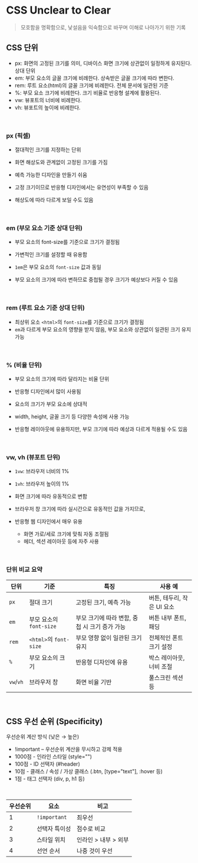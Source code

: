 # CSS Unclear to Clear

> 모호함을 명확함으로, 낯설음을 익숙함으로 바꾸며 이해로 나아가기 위한 기록

## CSS 단위

- px: 화면의 고정된 크기를 의미, 디바이스 화면 크기에 상관없이 일정하게 유지된다.
  상대 단위
- em: 부모 요소의 글꼴 크기에 비례한다. 상속받은 글꼴 크기에 따라 변한다.
- rem: 루트 요소(html)의 글꼴 크기에 비례한다. 전체 문서에 일관된 기준
- %: 부모 요소 크기에 비례한다. 크기 비율로 반응형 설계에 활용된다.
- vw: 뷰포트의 너비에 비례한다.
- vh: 뷰포트의 높이에 비례한다.

<br>

### px (픽셀)

- 절대적인 크기를 지정하는 단위
- 화면 해상도와 관계없이 고정된 크기를 가짐
- 예측 가능한 디자인을 만들기 쉬움

- 고정 크기이므로 반응형 디자인에서는 유연성이 부족할 수 있음
- 해상도에 따라 다르게 보일 수도 있음

<br>

### em (부모 요소 기준 상대 단위)

- 부모 요소의 font-size를 기준으로 크기가 결정됨
- 가변적인 크기를 설정할 때 유용함

- `1em`은 부모 요소의 `font-size` 값과 동일
- 부모 요소의 크기에 따라 변하므로 중첩될 경우 크기가 예상보다 커질 수 있음

<br>

### rem (루트 요소 기준 상대 단위)

- 최상위 요소 `<html>`의 `font-size`를 기준으로 크기가 결정됨
- `em`과 다르게 부모 요소의 영향을 받지 않음, 부모 요소와 상관없이 일관된 크기 유지 가능

<br>

### % (비율 단위)

- 부모 요소의 크기에 따라 달라지는 비율 단위
- 반응형 디자인에서 많이 사용됨

- 요소의 크기가 부모 요소에 상대적
- width, height, 글꼴 크기 등 다양한 속성에 사용 가능
- 반응형 레이아웃에 유용하지만, 부모 크기에 따라 예상과 다르게 적용될 수도 있음

<br>

### vw, vh (뷰포트 단위)

- `1vw`: 브라우저 너비의 1%
- `1vh`: 브라우저 높이의 1%
- 화면 크기에 따라 유동적으로 변함

- 브라우저 창 크기에 따라 실시간으로 유동적인 값을 가지므로,
- 반응형 웹 디자인에서 매우 유용
  - 화면 가로/세로 크기에 맞춰 자동 조절됨
  - 헤더, 섹션 레이아웃 등에 자주 사용

<br>

### 단위 비교 요약

| 단위      | 기준                    | 특징                                          | 사용 예                    |
| --------- | ----------------------- | --------------------------------------------- | -------------------------- |
| `px`      | 절대 크기               | 고정된 크기, 예측 가능                        | 버튼, 테두리, 작은 UI 요소 |
| `em`      | 부모 요소의 `font-size` | 부모 크기에 따라 변함, 중첩 시 크기 증가 가능 | 버튼 내부 폰트, 패딩       |
| `rem`     | `<html>`의 `font-size`  | 부모 영향 없이 일관된 크기 유지               | 전체적인 폰트 크기 설정    |
| `%`       | 부모 요소의 크기        | 반응형 디자인에 유용                          | 박스 레이아웃, 너비 조절   |
| `vw`/`vh` | 브라우저 창             | 화면 비율 기반                                | 풀스크린 섹션 등           |

<br>

## CSS 우선 순위 (Specificity)

우선순위 계산 방식 (낮은 → 높은)

- !important – 우선순위 계산을 무시하고 강제 적용
- 1000점 - 인라인 스타일 (style="")
- 100점 - ID 선택자 (#header)
- 10점 - 클래스 / 속성 / 가상 클래스 (.btn, [type="text"], :hover 등)
- 1점 - 태그 선택자 (div, p, h1 등)

<br>

| 우선순위 | 요소          | 비고                 |
| -------- | ------------- | -------------------- |
| 1        | `!important`  | 최우선               |
| 2        | 선택자 특이성 | 점수로 비교          |
| 3        | 스타일 위치   | 인라인 > 내부 > 외부 |
| 4        | 선언 순서     | 나중 것이 우선       |

